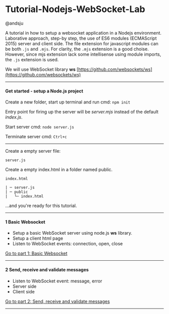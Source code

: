 # Tutorial-Nodejs-WebSocket-Lab
@andsju

A tutorial in how to setup a websocket application in a Nodejs environment. Laborative approach, step-by step, the use of ES6 modules (ECMAScript 2015) server and client side. 
The file extension for javascript modules can be both ```.js``` and ```.mjs```. For clarity, the ```.mjs``` extension is a good choise. However, since mjs extension lack some intellisense using module imports, the ```.js``` extension is used.

We will use WebSocket library **ws** 
[https://github.com/websockets/ws](https://github.com/websockets/ws)

***

#### Get started - setup a Node.js project
Create a new folder, start up terminal and run cmd:
```npm init```

Entry point for firing up the server will be *server.mjs* instead of the default *index.js*.


Start server cmd:
```node server.js```  

Terminate server cmd:
```Ctrl+c```

***

Create a empty server file:

```server.js```

Create a empty index.html in a folder named public.

```index.html```

```
| ─ server.js
| ─ public
|   └─ index.html
```

...and you're ready for this tutorial.

***

#### 1 Basic Websocket
- Setup a basic WebSocket server using node.js **ws** library.
- Setup a client html page
- Listen to WebSocket events: connection, open, close

[Go to part 1: Basic Websocket](part-1.md)

***

#### 2 Send, receive and validate messages
- Listen to WebSocket event: message, error
- Server side
- Client side

[Go to part 2: Send, receive and validate messages](part-2.md)

***